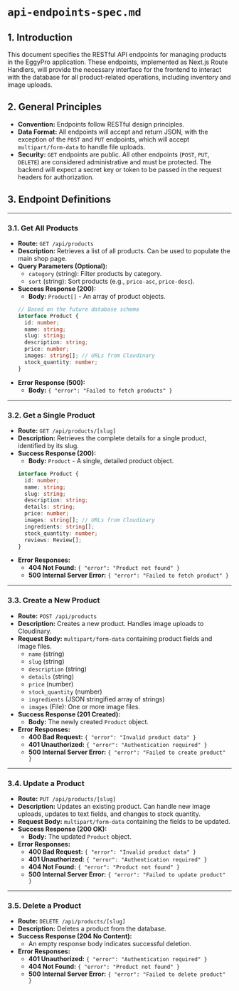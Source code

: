 # `api-endpoints-spec.md`

## 1. Introduction

This document specifies the RESTful API endpoints for managing products in the EggyPro application. These endpoints, implemented as Next.js Route Handlers, will provide the necessary interface for the frontend to interact with the database for all product-related operations, including inventory and image uploads.

## 2. General Principles

*   **Convention:** Endpoints follow RESTful design principles.
*   **Data Format:** All endpoints will accept and return JSON, with the exception of the `POST` and `PUT` endpoints, which will accept `multipart/form-data` to handle file uploads.
*   **Security:** `GET` endpoints are public. All other endpoints (`POST`, `PUT`, `DELETE`) are considered administrative and must be protected. The backend will expect a secret key or token to be passed in the request headers for authorization.

## 3. Endpoint Definitions

---

### 3.1. Get All Products

*   **Route:** `GET /api/products`
*   **Description:** Retrieves a list of all products. Can be used to populate the main shop page.
*   **Query Parameters (Optional):**
    *   `category` (string): Filter products by category.
    *   `sort` (string): Sort products (e.g., `price-asc`, `price-desc`).
*   **Success Response (200):**
    *   **Body:** `Product[]` - An array of product objects.
    ```typescript
    // Based on the future database schema
    interface Product {
      id: number;
      name: string;
      slug: string;
      description: string;
      price: number;
      images: string[]; // URLs from Cloudinary
      stock_quantity: number;
    }
    ```
*   **Error Response (500):**
    *   **Body:** `{ "error": "Failed to fetch products" }`

---

### 3.2. Get a Single Product

*   **Route:** `GET /api/products/[slug]`
*   **Description:** Retrieves the complete details for a single product, identified by its slug.
*   **Success Response (200):**
    *   **Body:** `Product` - A single, detailed product object.
    ```typescript
    interface Product {
      id: number;
      name: string;
      slug: string;
      description: string;
      details: string;
      price: number;
      images: string[]; // URLs from Cloudinary
      ingredients: string[];
      stock_quantity: number;
      reviews: Review[];
    }
    ```
*   **Error Responses:**
    *   **404 Not Found:** `{ "error": "Product not found" }`
    *   **500 Internal Server Error:** `{ "error": "Failed to fetch product" }`

---

### 3.3. Create a New Product

*   **Route:** `POST /api/products`
*   **Description:** Creates a new product. Handles image uploads to Cloudinary.
*   **Request Body:** `multipart/form-data` containing product fields and image files.
    *   `name` (string)
    *   `slug` (string)
    *   `description` (string)
    *   `details` (string)
    *   `price` (number)
    *   `stock_quantity` (number)
    *   `ingredients` (JSON stringified array of strings)
    *   `images` (File): One or more image files.
*   **Success Response (201 Created):**
    *   **Body:** The newly created `Product` object.
*   **Error Responses:**
    *   **400 Bad Request:** `{ "error": "Invalid product data" }`
    *   **401 Unauthorized:** `{ "error": "Authentication required" }`
    *   **500 Internal Server Error:** `{ "error": "Failed to create product" }`

---

### 3.4. Update a Product

*   **Route:** `PUT /api/products/[slug]`
*   **Description:** Updates an existing product. Can handle new image uploads, updates to text fields, and changes to stock quantity.
*   **Request Body:** `multipart/form-data` containing the fields to be updated.
*   **Success Response (200 OK):**
    *   **Body:** The updated `Product` object.
*   **Error Responses:**
    *   **400 Bad Request:** `{ "error": "Invalid product data" }`
    *   **401 Unauthorized:** `{ "error": "Authentication required" }`
    *   **404 Not Found:** `{ "error": "Product not found" }`
    *   **500 Internal Server Error:** `{ "error": "Failed to update product" }`

---

### 3.5. Delete a Product

*   **Route:** `DELETE /api/products/[slug]`
*   **Description:** Deletes a product from the database.
*   **Success Response (204 No Content):**
    *   An empty response body indicates successful deletion.
*   **Error Responses:**
    *   **401 Unauthorized:** `{ "error": "Authentication required" }`
    *   **404 Not Found:** `{ "error": "Product not found" }`
    *   **500 Internal Server Error:** `{ "error": "Failed to delete product" }`
